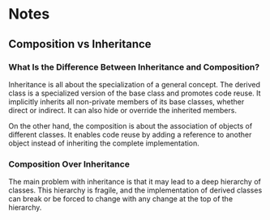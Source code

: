 # Notes

## Composition vs Inheritance

### What Is the Difference Between Inheritance and Composition?
Inheritance is all about the specialization of a general concept. The derived class is a specialized version of the base class and promotes code reuse. It implicitly inherits all non-private members of its base classes, whether direct or indirect. It can also hide or override the inherited members.

On the other hand, the composition is about the association of objects of different classes. It enables code reuse by adding a reference to another object instead of inheriting the complete implementation.

### Composition Over Inheritance
The main problem with inheritance is that it may lead to a deep hierarchy of classes. This hierarchy is fragile, and the implementation of derived classes can break or be forced to change with any change at the top of the hierarchy.
